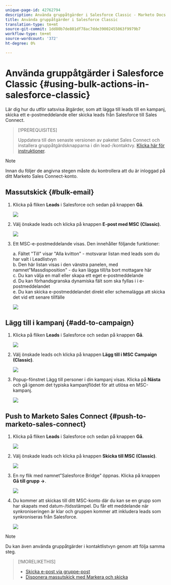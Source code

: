 ```yaml
---
unique-page-id: 42762794
description: Använda gruppåtgärder i Salesforce Classic - Marketo Docs - produktdokumentation
title: Använda gruppåtgärder i Salesforce Classic
translation-type: tm+mt
source-git-commit: 1dd80b7de801df78ac7dde39002455063f9979b7
workflow-type: tm+mt
source-wordcount: '372'
ht-degree: 0%

---
```



# Använda gruppåtgärder i Salesforce Classic {#using-bulk-actions-in-salesforce-classic}

Lär dig hur du utför satsvisa åtgärder, som att lägga till leads till en kampanj, skicka ett e-postmeddelande eller skicka leads från Salesforce till Sales Connect.

>[!PREREQUISITES]
>
>Uppdatera till den senaste versionen av paketet Sales Connect och installera gruppåtgärdsknapparna i din lead-/kontaktvy. [Klicka här för instruktioner](https://s3.amazonaws.com/tout-user-store/salesforce/assets/Marketo+Sales+Engage+For+Salesforce_+Installation+and+Success+Guide.pdf).

>[!NOTE]
>
>Innan du följer de angivna stegen måste du kontrollera att du är inloggad på ditt Marketo Sales Connect-konto.

## Massutskick {#bulk-email}

1. Klicka på fliken **Leads** i Salesforce och sedan på knappen **Gå**.

   ![](assets/one-5.png)

1. Välj önskade leads och klicka på knappen **E-post med MSC (Classic)**.

   ![](assets/two-5.png)

1. Ett MSC-e-postmeddelande visas. Den innehåller följande funktioner:

   a. Fältet &quot;Till&quot; visar &quot;Alla kvitton&quot; - motsvarar listan med leads som du har valt i Leadlistvyn\
   b. Den här listan visas i den vänstra panelen, med namnet&quot;Massdisposition&quot; - du kan lägga till/ta bort mottagare här\
   c. Du kan välja en mall eller skapa ett eget e-postmeddelande\
   d. Du kan förhandsgranska dynamiska fält som ska fyllas i i e-postmeddelandet\
   e. Du kan skicka e-postmeddelandet direkt eller schemalägga att skicka det vid ett senare tillfälle

   ![](assets/three-4.png)

## Lägg till i kampanj {#add-to-campaign}

1. Klicka på fliken **Leads** i Salesforce och sedan på knappen **Gå**.

   ![](assets/four-3.png)

1. Välj önskade leads och klicka på knappen **Lägg till i MSC Campaign (Classic)**.

   ![](assets/five-3.png)

1. Popup-fönstret Lägg till personer i din kampanj visas. Klicka på **Nästa** och gå igenom det typiska kampanjflödet för att utlösa en MSC-kampanj.

   ![](assets/six.png)

## Push to Marketo Sales Connect {#push-to-marketo-sales-connect}

1. Klicka på fliken **Leads** i Salesforce och sedan på knappen **Gå**.

   ![](assets/seven-1.png)

1. Välj önskade leads och klicka på knappen **Skicka till MSC (Classic)**.

   ![](assets/eight-1.png)

1. En ny flik med namnet&quot;Salesforce Bridge&quot; öppnas. Klicka på knappen **Gå till grupp →**.

   ![](assets/nine-1.png)

1. Du kommer att skickas till ditt MSC-konto där du kan se en grupp som har skapats med datum-/tidsstämpel. Du får ett meddelande när synkroniseringen är klar och gruppen kommer att inkludera leads som synkroniseras från Salesforce.

   ![](assets/ten.png)

>[!NOTE]
>
>Du kan även använda gruppåtgärder i kontaktlistvyn genom att följa samma steg.

>[!MORELIKETHIS]
>
>* [Skicka e-post via gruppe-post](/help/marketo/product-docs/marketo-sales-connect/email/using-the-compose-window/sending-emails-via-group-email.md)
>* [Disponera massutskick med Markera och skicka](/help/marketo/product-docs/marketo-sales-connect/email/using-the-compose-window/composing-bulk-emails-with-select-and-send.md#sending-emails)

